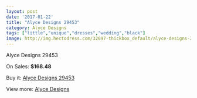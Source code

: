 ```yaml
---
layout: post
date: '2017-01-22'
title: "Alyce Designs 29453"
category: Alyce Designs
tags: ["little","unique","dresses","wedding","black"]
image: http://img.hectodress.com/32097-thickbox_default/alyce-designs-29453.jpg
---
```

Alyce Designs 29453

On Sales: **$168.48**
<a href="https://www.hectodress.com/alyce-designs/14623-alyce-designs-29453.html"><amp-img layout="responsive" width="600" height="600" src="//img.hectodress.com/32097-thickbox_default/alyce-designs-29453.jpg" alt="Alyce Designs 29453 0" /></a>
<a href="https://www.hectodress.com/alyce-designs/14623-alyce-designs-29453.html"><amp-img layout="responsive" width="600" height="600" src="//img.hectodress.com/32098-thickbox_default/alyce-designs-29453.jpg" alt="Alyce Designs 29453 1" /></a>

Buy it: [Alyce Designs 29453](https://www.hectodress.com/alyce-designs/14623-alyce-designs-29453.html "Alyce Designs 29453")

View more: [Alyce Designs](https://www.hectodress.com/263-alyce-designs "Alyce Designs")